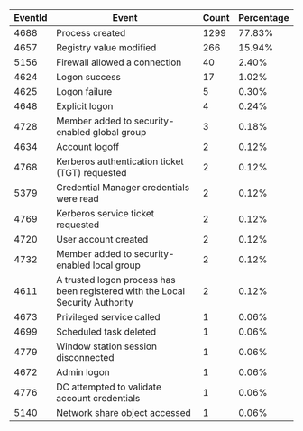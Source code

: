 | EventId | Event | Count | Percentage |
|---------|-------|-------|------------|
| 4688 | Process created | 1299 | 77.83% |
| 4657 | Registry value modified | 266 | 15.94% |
| 5156 | Firewall allowed a connection | 40 | 2.40% |
| 4624 | Logon success | 17 | 1.02% |
| 4625 | Logon failure | 5 | 0.30% |
| 4648 | Explicit logon | 4 | 0.24% |
| 4728 | Member added to security-enabled global group | 3 | 0.18% |
| 4634 | Account logoff | 2 | 0.12% |
| 4768 | Kerberos authentication ticket (TGT) requested | 2 | 0.12% |
| 5379 | Credential Manager credentials were read | 2 | 0.12% |
| 4769 | Kerberos service ticket requested | 2 | 0.12% |
| 4720 | User account created | 2 | 0.12% |
| 4732 | Member added to security-enabled local group | 2 | 0.12% |
| 4611 | A trusted logon process has been registered with the Local Security Authority | 2 | 0.12% |
| 4673 | Privileged service called | 1 | 0.06% |
| 4699 | Scheduled task deleted | 1 | 0.06% |
| 4779 | Window station session disconnected | 1 | 0.06% |
| 4672 | Admin logon | 1 | 0.06% |
| 4776 | DC attempted to validate account credentials | 1 | 0.06% |
| 5140 | Network share object accessed | 1 | 0.06% |
